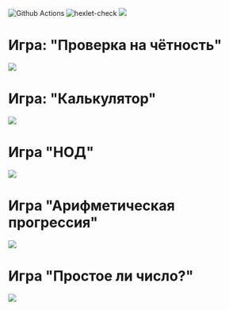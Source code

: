 ![Github Actions](https://github.com/Wesrtty/backend-project-lvl1/workflows/superlinter/badge.svg?branch=main)
![hexlet-check](https://github.com/Wesrtty/backend-project-lvl1/workflows/hexlet-check/badge.svg?branch=main)
<a href="https://codeclimate.com/github/codeclimate/codeclimate/maintainability"><img src="https://api.codeclimate.com/v1/badges/a99a88d28ad37a79dbf6/maintainability" /></a>

# Игра: "Проверка на чётность"

<a href="https://asciinema.org/a/X9dS9c50RH8VhanYgWoLcWVIx" target="_blank"><img src="https://asciinema.org/a/X9dS9c50RH8VhanYgWoLcWVIx.svg" /></a>

# Игра: "Калькулятор"

<a href="https://asciinema.org/a/nP9qsa30apcIZF0EhzpqzYNdD" target="_blank"><img src="https://asciinema.org/a/nP9qsa30apcIZF0EhzpqzYNdD.svg" /></a>

# Игра "НОД"

<a href="https://asciinema.org/a/ooY0S3Ubnl6skloqICX0qmlc5" target="_blank"><img src="https://asciinema.org/a/ooY0S3Ubnl6skloqICX0qmlc5.svg" /></a>

# Игра "Арифметическая прогрессия"

<a href="https://asciinema.org/a/AwG6sxHCYtHdLWZhxZg4S9dnw" target="_blank"><img src="https://asciinema.org/a/AwG6sxHCYtHdLWZhxZg4S9dnw.svg" /></a>

# Игра "Простое ли число?"

<a href="https://asciinema.org/a/Tj6hu4nVRuueRmxN2KJIdvsvE" target="_blank"><img src="https://asciinema.org/a/Tj6hu4nVRuueRmxN2KJIdvsvE.svg" /></a>
